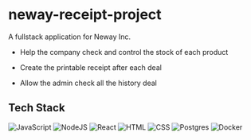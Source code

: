 # neway-receipt-project
A fullstack application for Neway Inc. 
 - Help the company check and control the stock of each product 
 
 - Create the printable receipt after each deal
 
 - Allow the admin check all the history deal
 
 
## Tech Stack
![JavaScript](https://img.shields.io/badge/JavaScript%20-%23323330.svg?&style=flat-square&logo=javascript&logoColor=%23F7DF1E)
![NodeJS](https://img.shields.io/badge/-NodeJS-brightgreen?style=flat-square&logo=node.js&logoColor=white)
![React](https://img.shields.io/badge/React%20-%2320232a.svg?&style=flat-square&logo=react&logoColor=%2361DAFB)
![HTML](https://img.shields.io/badge/HTML5%20-%23E34F26.svg?&style=flat-square&logo=html5&logoColor=white)
![CSS](https://img.shields.io/badge/CSS3%20-%231572B6.svg?&style=flat-square&logo=css3&logoColor=white)
![Postgres](https://img.shields.io/badge/PostgreSQL-4169E1.svg?&style=flat-square&logo=postgresql&logoColor=white)
![Docker](https://img.shields.io/badge/Docker-2496ED.svg?&style=flat-square&logo=docker&logoColor=white)
